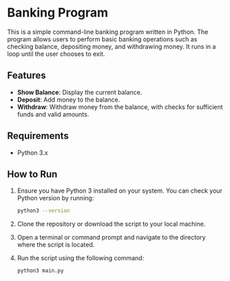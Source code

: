 # Banking Program

This is a simple command-line banking program written in Python. The program allows users to perform basic banking operations such as checking balance, depositing money, and withdrawing money. It runs in a loop until the user chooses to exit.

## Features

- **Show Balance**: Display the current balance.
- **Deposit**: Add money to the balance.
- **Withdraw**: Withdraw money from the balance, with checks for sufficient funds and valid amounts.

## Requirements

- Python 3.x

## How to Run

1. Ensure you have Python 3 installed on your system. You can check your Python version by running:
    ```sh
    python3 --version
    ```

2. Clone the repository or download the script to your local machine.

3. Open a terminal or command prompt and navigate to the directory where the script is located.

4. Run the script using the following command:
    ```sh
    python3 main.py
    ```